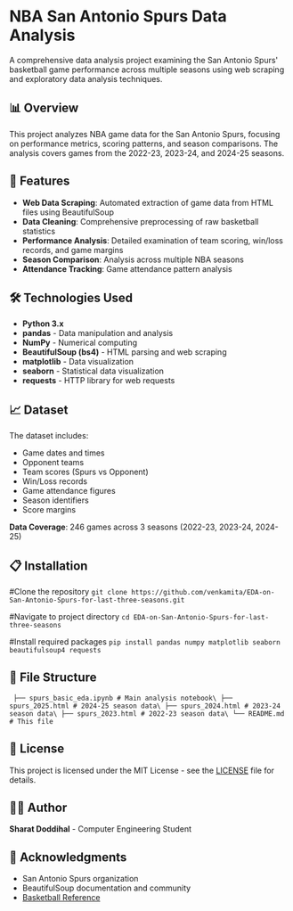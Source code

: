 # NBA San Antonio Spurs Data Analysis

A comprehensive data analysis project examining the San Antonio Spurs' basketball game performance across multiple seasons using web scraping and exploratory data analysis techniques.

## 📊 Overview

This project analyzes NBA game data for the San Antonio Spurs, focusing on performance metrics, scoring patterns, and season comparisons. The analysis covers games from the 2022-23, 2023-24, and 2024-25 seasons.

## 🚀 Features

- **Web Data Scraping**: Automated extraction of game data from HTML files using BeautifulSoup
- **Data Cleaning**: Comprehensive preprocessing of raw basketball statistics
- **Performance Analysis**: Detailed examination of team scoring, win/loss records, and game margins
- **Season Comparison**: Analysis across multiple NBA seasons
- **Attendance Tracking**: Game attendance pattern analysis

## 🛠️ Technologies Used

- **Python 3.x**
- **pandas** - Data manipulation and analysis
- **NumPy** - Numerical computing
- **BeautifulSoup (bs4)** - HTML parsing and web scraping
- **matplotlib** - Data visualization
- **seaborn** - Statistical data visualization
- **requests** - HTTP library for web requests

## 📈 Dataset

The dataset includes:
- Game dates and times
- Opponent teams
- Team scores (Spurs vs Opponent)
- Win/Loss records
- Game attendance figures
- Season identifiers
- Score margins

**Data Coverage**: 246 games across 3 seasons (2022-23, 2023-24, 2024-25)

## 📋 Installation

#Clone the repository
`git clone https://github.com/venkamita/EDA-on-San-Antonio-Spurs-for-last-three-seasons.git`

#Navigate to project directory
`cd EDA-on-San-Antonio-Spurs-for-last-three-seasons`

#Install required packages
`pip install pandas numpy matplotlib seaborn beautifulsoup4 requests`

## 📁 File Structure
`
├── spurs_basic_eda.ipynb # Main analysis notebook\
├── spurs_2025.html # 2024-25 season data\
├── spurs_2024.html # 2023-24 season data\
├── spurs_2023.html # 2022-23 season data\
└── README.md # This file`


## 📝 License

This project is licensed under the MIT License - see the [LICENSE](LICENSE) file for details.

## 👨‍💻 Author

**Sharat Doddihal** - Computer Engineering Student

## 🙏 Acknowledgments

- San Antonio Spurs organization
- BeautifulSoup documentation and community
- [Basketball Reference](https://www.basketball-reference.com)

